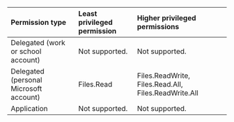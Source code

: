 |Permission type|Least privileged permission|Higher privileged permissions|
|:---|:---|:---|
|Delegated (work or school account)|Not supported.|Not supported.|
|Delegated (personal Microsoft account)|Files.Read|Files.ReadWrite, Files.Read.All, Files.ReadWrite.All|
|Application|Not supported.|Not supported.|

